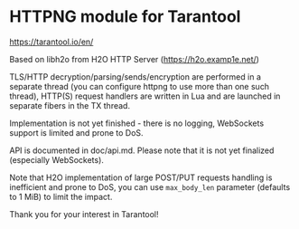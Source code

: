 # HTTPNG module for Tarantool

https://tarantool.io/en/

Based on libh2o from H2O HTTP Server (https://h2o.examp1e.net/)

TLS/HTTP decryption/parsing/sends/encryption are performed in a separate
thread (you can configure httpng to use more than one such thread),
HTTP(S) request handlers are written in Lua and are launched in separate
fibers in the TX thread.

Implementation is not yet finished - there is no logging, WebSockets
support is limited and prone to DoS.

API is documented in doc/api.md. Please note that it is not yet finalized
(especially WebSockets).

Note that H2O implementation of large POST/PUT requests handling is
inefficient and prone to DoS, you can use `max_body_len` parameter
(defaults to 1 MiB) to limit the impact.

Thank you for your interest in Tarantool!

